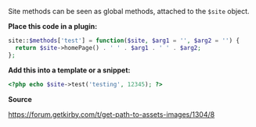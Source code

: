 Site methods can be seen as global methods, attached to the `$site` object.

**Place this code in a plugin:**

```php
site::$methods['test'] = function($site, $arg1 = '', $arg2 = '') {
  return $site->homePage() . ' ' . $arg1 . ' ' . $arg2;
};
```

**Add this into a template or a snippet:**

```php
<?php echo $site->test('testing', 12345); ?>
```

**Source**

https://forum.getkirby.com/t/get-path-to-assets-images/1304/8
